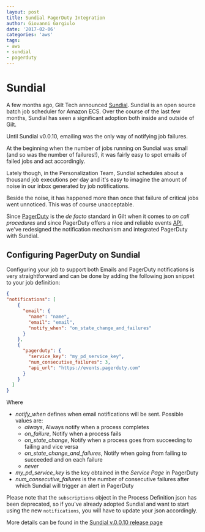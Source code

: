 ```yaml
---
layout: post
title: Sundial PagerDuty Integration
author: Giovanni Gargiulo
date: '2017-02-06'
categories: 'aws'
tags:
- aws
- sundial
- pagerduty
---
```


# Sundial
A few months ago, Gilt Tech announced [Sundial](https://github.com/gilt/sundial). Sundial is an open source batch job scheduler for Amazon ECS.
Over the course of the last few months, Sundial has seen a significant adoption both inside and outside of Gilt.

Until Sundial v0.0.10, emailing was the only way of notifying job failures.

At the beginning when the number of jobs running on Sundial was small (and so was the number of failures!), it was fairly easy to spot emails of failed jobs and act accordingly.

Lately though, in the Personalization Team, Sundial schedules about a thousand job executions per day and it's easy to imagine the amount of noise in our inbox generated by job notifications.
 
Beside the noise, it has happened more than once that failure of critical jobs went unnoticed. This was of course unacceptable.
 
Since [PagerDuty](https://www.pagerduty.com/) is the _de facto_ standard in Gilt when it comes to _on call procedures_ and since PagerDuty offers a nice and reliable events [API](https://v2.developer.pagerduty.com/docs/events-api), we've redesigned the notification mechanism 
and integrated PagerDuty with Sundial.  

## Configuring PagerDuty on Sundial

Configuring your job to support both Emails and PagerDuty notifications is very straightforward and can be done by adding the following json snippet to your job definition:
```json
{
"notifications": [
    {
      "email": {
        "name": "name",
        "email": "email",
        "notify_when": "on_state_change_and_failures"
      }
    },
    {
      "pagerduty": {
        "service_key": "my_pd_service_key",
        "num_consecutive_failures": 3,
        "api_url": "https://events.pagerduty.com"
      }
    }
  ]
}
```

Where 
* _notify\_when_ defines when email notifications will be sent. Possible values are:
  * _always_, Always notify when a process completes
  * _on\_failure_, Notify when a process fails
  * _on\_state\_change_, Notify when a process goes from succeeding to failing and vice versa
  * _on\_state\_change\_and\_failures_, Notify when going from failing to succeeded and on each failure
  * _never_
* _my\_pd\_service\_key_ is the key obtained in the _Service Page_ in PagerDuty
* _num\_consecutive\_failures_ is the number of consecutive failures after which Sundial will trigger an alert in PagerDuty

Please note that the `subscriptions` object in the Process Definition json has been deprecated, so if you've already adopted Sundial and want to start using the new `notifications`, you will have to 
 update your json accordingly. 

More details can be found in the [Sundial v.0.0.10 release page](https://github.com/gilt/sundial/releases/tag/v0.0.10)
